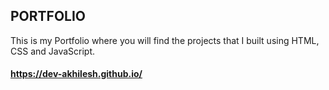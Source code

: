 ## PORTFOLIO
This is my Portfolio where you will find the projects that I built using HTML, CSS and JavaScript.
#### https://dev-akhilesh.github.io/
